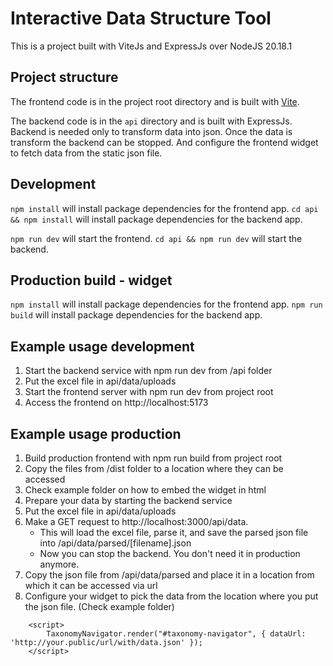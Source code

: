 # Interactive Data Structure Tool
  
This is a project built with ViteJs and ExpressJs over NodeJS 20.18.1

## Project structure
  
The frontend code is in the project root directory and is built with [Vite](https://vitejs.dev/).
  
The backend code is in the `api` directory and is built with ExpressJs. Backend is needed only to transform data into json. 
Once the data is transform the backend can be stopped. And configure the frontend widget to fetch data from the static json file.

## Development

`npm install` will install package dependencies for the frontend app.
`cd api && npm install` will install package dependencies for the backend app.
  
`npm run dev` will start the frontend.
`cd api && npm run dev` will start the backend.

## Production build - widget

`npm install` will install package dependencies for the frontend app.
`npm run build` will install package dependencies for the backend app.
  

## Example usage development

1. Start the backend service with npm run dev from /api folder
2. Put the excel file in api/data/uploads
4. Start the frontend server with npm run dev from project root
5. Access the frontend on http://localhost:5173

## Example usage production

1. Build production frontend with npm run build from project root
2. Copy the files from /dist folder to a location where they can be accessed
3. Check example folder on how to embed the widget in html
4. Prepare your data by starting the backend service
5. Put the excel file in api/data/uploads
6. Make a GET request to http://localhost:3000/api/data. 
   - This will load the excel file, parse it, and save the parsed json file into /api/data/parsed/[filename].json
   - Now you can stop the backend. You don't need it in production anymore.
7. Copy the json file from /api/data/parsed and place it in a location from which it can be accessed via url
8. Configure your widget to pick the data from the location where you put the json file. (Check example folder)

```
    <script>
        TaxonomyNavigator.render("#taxonomy-navigator", { dataUrl: 'http://your.public/url/with/data.json' });
    </script>
```